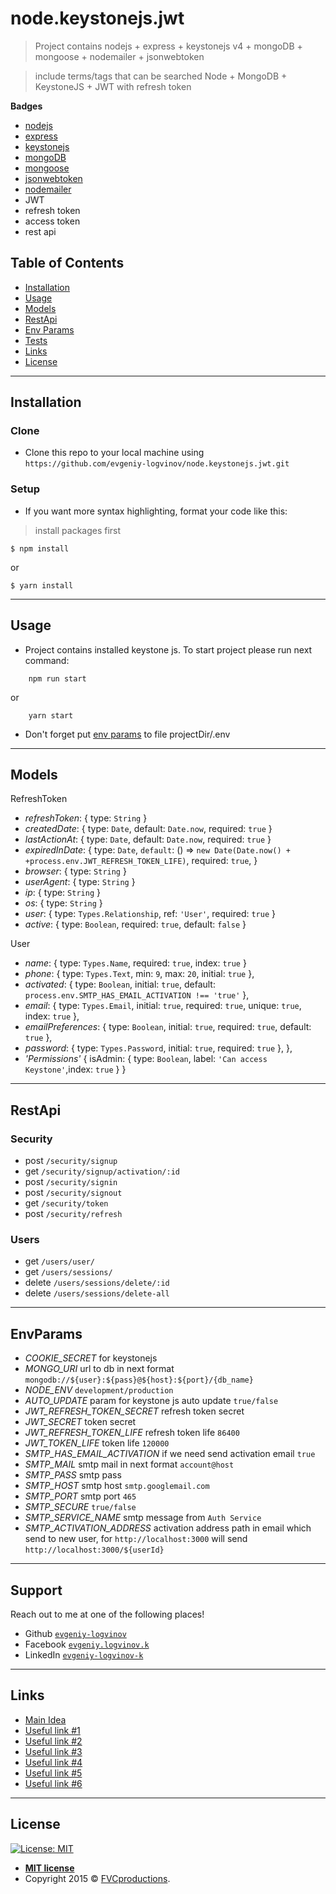 # node.keystonejs.jwt

> Project contains nodejs + express + keystonejs v4 + mongoDB + mongoose + nodemailer + jsonwebtoken

> include terms/tags that can be searched
Node + MongoDB + KeystoneJS + JWT with refresh token

**Badges**

- [nodejs](https://nodejs.org)
- [express](expressjs.com/)
- [keystonejs](https://v4.keystonejs.com/)
- [mongoDB](www.mongodb.com/‎)
- [mongoose](www.mongodb.com/‎)
- [jsonwebtoken](https://github.com/auth0/node-jsonwebtoken)
- [nodemailer](https://nodemailer.com/)
- JWT
- refresh token
- access token
- rest api

## Table of Contents

- [Installation](#installation)
- [Usage](#usage)
- [Models](#models)
- [RestApi](#restapi)
- [Env Params](#EnvParams)
- [Tests](#tests)
- [Links](#links)
- [License](#license)

---

## Installation

### Clone

- Clone this repo to your local machine using `https://github.com/evgeniy-logvinov/node.keystonejs.jwt.git`

### Setup

- If you want more syntax highlighting, format your code like this:

> install packages first

```shell
$ npm install
```
or

```shell
$ yarn install
```
---

## Usage

- Project contains installed keystone js. To start project please run next command:

```shell
    npm run start
```
or

```shell
    yarn start
```

- Don't forget put [env params](#envParams) to file projectDir/.env
---

## Models
RefreshToken
* _refreshToken_: { type: `String` }
* _createdDate_: { type: `Date`, default: `Date.now`, required:  `true` }
* _lastActionAt_: { type: `Date`, default: `Date.now`, required: `true` }
* _expiredInDate_: {
		type: `Date`,
		`default`: () =>  `new Date(Date.now() + +process.env.JWT_REFRESH_TOKEN_LIFE)`,
		required: `true`,
	}
* _browser_: { type: `String` }
* _userAgent_: { type: `String` }
* _ip_: { type: `String` }
* _os_: { type: `String` }
* _user_: { type: `Types.Relationship`, ref: `'User'`, required: `true` }
* _active_: { type: `Boolean`, required: `true`, default: `false` }

User
* _name_: { type: `Types.Name`, required: `true`, index: `true` }
* _phone_: { type: `Types.Text`, min: `9`, max: `20`, initial: `true` },
* _activated_: { type: `Boolean`, initial: `true`, default: `process.env.SMTP_HAS_EMAIL_ACTIVATION !== 'true'` },
* _email_: { type: `Types.Email`, initial: `true`, required: `true`, unique: `true`, index: `true` },
* _emailPreferences_: { type: `Boolean`, initial: `true`, required: `true`, default: `true` },
* _password_: { type: `Types.Password`, initial: `true`, required: `true` },
},
* _'Permissions'_ {
    isAdmin: {
        type: `Boolean`, label: `'Can access Keystone'`,index: `true` }
}

---
## RestApi

### Security

* post `/security/signup`
* get `/security/signup/activation/:id`
* post `/security/signin`
* post `/security/signout`
* get `/security/token`
* post `/security/refresh`

### Users

* get `/users/user/`
* get `/users/sessions/`
* delete `/users/sessions/delete/:id`
* delete `/users/sessions/delete-all`

---

## EnvParams
* _COOKIE_SECRET_ for keystonejs
* _MONGO_URI_ url to db in next format `mongodb://${user}:${pass}@${host}:${port}/{db_name}`
* _NODE_ENV_ `development/production`
* _AUTO_UPDATE_ param for keystone js auto update `true/false`
* _JWT_REFRESH_TOKEN_SECRET_ refresh token secret
* _JWT_SECRET_ token secret
* _JWT_REFRESH_TOKEN_LIFE_ refresh token life `86400`
* _JWT_TOKEN_LIFE_ token life `120000`
* _SMTP_HAS_EMAIL_ACTIVATION_ if we need send activation email `true`
* _SMTP_MAIL_ smtp mail in next format `account@host`
* _SMTP_PASS_ smtp pass
* _SMTP_HOST_ smtp host `smtp.googlemail.com`
* _SMTP_PORT_ smtp port `465`
* _SMTP_SECURE_ `true/false`
* _SMTP_SERVICE_NAME_ smtp message from `Auth Service`
* _SMTP_ACTIVATION_ADDRESS_ activation address path in email which send to new user, for `http://localhost:3000` will send `http://localhost:3000/${userId}`

---
<!-- 
## Tests

- Use jest inside `/packages/*` for each project and add this line to your `package.json` file

```js
    scripts: {
        "test:unit": "vue-cli-service test:unit --color"
    }
```

--- -->

## Support

Reach out to me at one of the following places!

- Github <a href="https://github.com/evgeniy-logvinov">`evgeniy-logvinov`</a>
- Facebook <a href="https://www.facebook.com/evgeniy.logvinov.k" target="_blank">`evgeniy.logvinov.k`</a>
- LinkedIn <a href="https://www.linkedin.com/in/evgeniy-logvinov-k/" target="_blank">`evgeniy-logvinov-k`</a>


---
## Links

- [Main Idea](https://gist.github.com/zmts/802dc9c3510d79fd40f9dc38a12bccfc)
- [Useful link #1](https://www.freecodecamp.org/news/securing-node-js-restful-apis-with-json-web-tokens-9f811a92bb52/)
- [Useful link #2](https://jasonwatmore.com/post/2018/08/06/nodejs-jwt-authentication-tutorial-with-example-api)
- [Useful link #3](https://medium.com/dev-bits/a-guide-for-adding-jwt-token-based-authentication-to-your-single-page-nodejs-applications-c403f7cf04f4)
- [Useful link #4](https://tutorialedge.net/nodejs/nodejs-jwt-authentication-tutorial/)
- [Useful link #5](https://www.sohamkamani.com/blog/javascript/2019-03-29-node-jwt-authentication/)
- [Useful link #6](https://dev.to/_marcba/secure-your-node-js-application-with-json-web-token-4d4e)

---

## License

[![License: MIT](https://img.shields.io/badge/License-MIT-yellow.svg)](https://opensource.org/licenses/MIT)

- **[MIT license](http://opensource.org/licenses/mit-license.php)**
- Copyright 2015 © <a href="http://fvcproductions.com" target="_blank">FVCproductions</a>.
